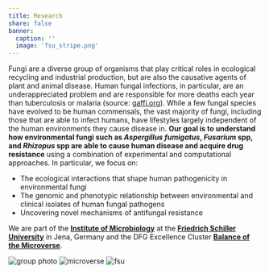 ```yaml
---
title: Research
share: false
banner:
  caption: ''
  image: 'fsu_stripe.png'
---
```



Fungi are a diverse group of organisms that play critical roles in ecological recycling and industrial production, but are also the causative agents of plant and animal disease. Human fungal infections, in particular, are an underappreciated problem and are responsible for more deaths each year than tuberculosis or malaria (source: [gaffi.org](https://gaffi.org)). While a few fungal species have evolved to be human commensals, the vast majority of fungi, including those that are able to infect humans, have lifestyles largely independent of the human environments they cause disease in. **Our goal is to understand how environmental fungi such as *Aspergillus fumigatus*, *Fusarium* spp, and *Rhizopus* spp are able to cause human disease and acquire drug resistance** using a combination of experimental and computational approaches. In particular, we focus on:

- The ecological interactions that shape human pathogenicity in environmental fungi
- The genomic and phenotypic relationship between environmental and clinical isolates of human fungal pathogens
- Uncovering novel mechanisms of antifungal resistance

We are part of the **[Institute of Microbiology](https://www.mikrobiologie.uni-jena.de/en)** at the **[Friedrich Schiller University](https://www.uni-jena.de)** in Jena, Germany and the DFG Excellence Cluster **[Balance of the Microverse](https://www.microverse-cluster.de/en/)**. 

![group photo](group_painting.jpeg)
![microverse](microverse_s.png)
![fsu](fsu_black_s.png)